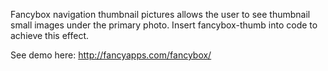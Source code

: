 Fancybox navigation thumbnail pictures allows the user to see thumbnail small images under the primary photo. Insert fancybox-thumb into code to achieve this effect.

See demo here: http://fancyapps.com/fancybox/
